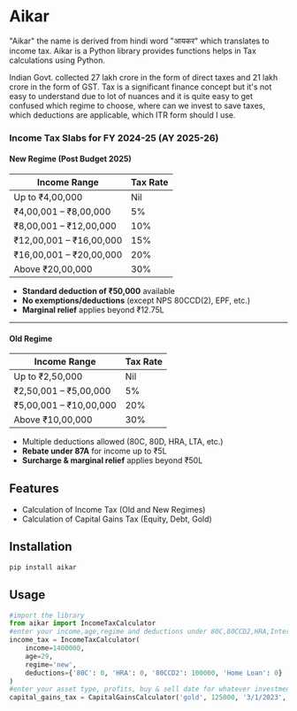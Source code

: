 # Aikar

"Aikar" the name is derived from hindi word "आयकर" which translates to income tax.
Aikar is a Python library provides functions helps in Tax calculations using Python. 

Indian Govt. collected 27 lakh crore in the form of direct taxes and 21 lakh crore in the form of GST. Tax is a significant finance concept but it's not easy to understand due to lot of nuances and it is quite easy to get confused which regime to choose, where can we invest to save taxes, which deductions are applicable, which ITR form should I use.

### Income Tax Slabs for FY 2024-25 (AY 2025-26)

#### New Regime (Post Budget 2025)

| Income Range                  | Tax Rate  |
|------------------------------|-----------|
| Up to ₹4,00,000              | Nil       |
| ₹4,00,001 – ₹8,00,000        | 5%        |
| ₹8,00,001 – ₹12,00,000       | 10%       |
| ₹12,00,001 – ₹16,00,000      | 15%       |
| ₹16,00,001 – ₹20,00,000      | 20%       |
| Above ₹20,00,000             | 30%       |

- **Standard deduction of ₹50,000** available  
- **No exemptions/deductions** (except NPS 80CCD(2), EPF, etc.)  
- **Marginal relief** applies beyond ₹12.75L

---

#### Old Regime

| Income Range                  | Tax Rate  |
|------------------------------|-----------|
| Up to ₹2,50,000              | Nil       |
| ₹2,50,001 – ₹5,00,000        | 5%        |
| ₹5,00,001 – ₹10,00,000       | 20%       |
| Above ₹10,00,000             | 30%       |

- Multiple deductions allowed (80C, 80D, HRA, LTA, etc.)  
- **Rebate under 87A** for income up to ₹5L  
- **Surcharge & marginal relief** applies beyond ₹50L


## Features

- Calculation of Income Tax (Old and New Regimes)
- Calculation of Capital Gains Tax (Equity, Debt, Gold)

## Installation

```bash
pip install aikar
```
## Usage
```python
#import the library 
from aikar import IncomeTaxCalculator
#enter your income,age,regime and deductions under 80C,80CCD2,HRA,Interest paid for Home Loan
income_tax = IncomeTaxCalculator(
    income=1400000,
    age=29,
    regime='new',
    deductions={'80C': 0, 'HRA': 0, '80CCD2': 100000, 'Home Loan': 0}
)
#enter your asset type, profits, buy & sell date for whatever investments you have done eg:- equity, gold, gold etfs, debt, real estate
capital_gains_tax = CapitalGainsCalculator('gold', 125000, '3/1/2023', '3/2/2029')

